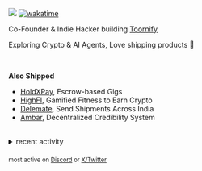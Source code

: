 ![](https://komarev.com/ghpvc/?username=dinxsh) [![wakatime](https://wakatime.com/badge/user/018cddd8-b17b-4e5f-a792-bed4da250ea7.svg)](https://wakatime.com/@018cddd8-b17b-4e5f-a792-bed4da250ea7)

Co-Founder & Indie Hacker building [Toornify](https://toornify.com)   

Exploring Crypto & AI Agents, Love shipping products 🔨

<br>

**Also Shipped**  
- [HoldXPay](https://holdxpay.com/), Escrow-based Gigs 
- [HighFI](https://dorahacks.io/buidl/22115), Gamified Fitness to Earn Crypto
- [Delemate](https://delemate.com), Send Shipments Across India  
- [Ambar](https://ambar.gg), Decentralized Credibility System 

<br>

<details>
<summary>recent activity</summary>

  
| Overview | Card |
|:--------:|:-------------------------:|
| ![Lines of Code & Base Introduction](assets/metrics.plugin.code.lines.svg) | ![Achievements](assets/metrics.plugin.achievements.svg) |


</details>

<sub>most active on [Discord](https://t.co/QPthpsZ1Qu) or [X/Twitter](https://x.com/dineshcodes)</sub>
